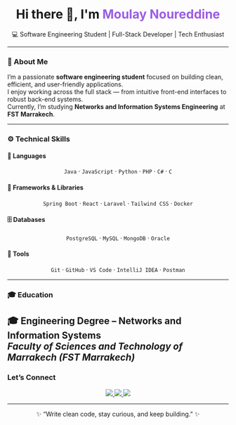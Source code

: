 <!--
🌟 GitHub Profile README — Moulay Noureddine
-->

<h1 align="center">Hi there 👋, I'm <span style="color:#9b5de5;">Moulay Noureddine</span></h1>

<p align="center">
  💻 Software Engineering Student | Full-Stack Developer | Tech Enthusiast
</p>

---

### 🧠 About Me

I’m a passionate <b>software engineering student</b> focused on building clean, efficient, and user-friendly applications.  
I enjoy working across the full stack — from intuitive front-end interfaces to robust back-end systems.  
Currently, I’m studying **Networks and Information Systems Engineering** at <b>FST Marrakech</b>.

---

### ⚙️ Technical Skills

#### 💬 Languages
<div align="center">
  
`Java` · `JavaScript` · `Python` · `PHP` · `C#` · `C`

</div>

#### 🧩 Frameworks & Libraries
<div align="center">

`Spring Boot` · `React` · `Laravel` · `Tailwind CSS` · `Docker`

</div>

#### 🗄️ Databases
<div align="center">

`PostgreSQL` · `MySQL` · `MongoDB` · `Oracle`

</div>

#### 🧰 Tools
<div align="center">

`Git` · `GitHub` · `VS Code` · `IntelliJ IDEA` · `Postman`

</div>

---

### 🎓 Education

🎓 **Engineering Degree – Networks and Information Systems**  
*Faculty of Sciences and Technology of Marrakech (FST Marrakech)*  
---

###  Let’s Connect

<p align="center">
  <a href="mailto:moulaynoureddinee@gmail.com">
    <img src="https://img.shields.io/badge/Email-Contact%20Me-purple?style=for-the-badge&logo=gmail&logoColor=white" />
  </a>
  <a href="https://www.linkedin.com/in/noureddinemoulay" target="_blank">
    <img src="https://img.shields.io/badge/LinkedIn-Moulay%20Noureddine-8b5cf6?style=for-the-badge&logo=linkedin&logoColor=white" />
  </a>
  <a href="https://noureddinemoulay.vercel.app" target="_blank">
    <img src="https://img.shields.io/badge/Portfolio-View-purple?style=for-the-badge&logo=vercel&logoColor=white" />
  </a>
</p>

---

<p align="center">
  ✨ “Write clean code, stay curious, and keep building.” ✨
</p>
